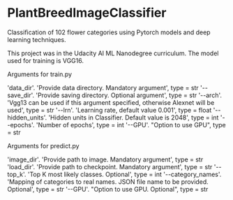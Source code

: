 # PlantBreedImageClassifier

Classification of 102 flower categories using Pytorch models and deep learning techniques. 

This project was in the Udacity AI ML Nanodegree curriculum. The model used for training is VGG16. 

Arguments for train.py

'data_dir'. 'Provide data directory. Mandatory argument', type = str
'--save_dir'. 'Provide saving directory. Optional argument', type = str
'--arch'. 'Vgg13 can be used if this argument specified, otherwise Alexnet will be used', type = str
'--lrn'. 'Learning rate, default value 0.001', type = float
'--hidden_units'. 'Hidden units in Classifier. Default value is 2048', type = int
'--epochs'. 'Number of epochs', type = int
'--GPU'. "Option to use GPU", type = str

Arguments for predict.py

'image_dir'. 'Provide path to image. Mandatory argument', type = str
'load_dir'. 'Provide path to checkpoint. Mandatory argument', type = str
'--top_k'. 'Top K most likely classes. Optional', type = int
'--category_names'. 'Mapping of categories to real names. JSON file name to be provided. Optional', type = str
'--GPU'. "Option to use GPU. Optional", type = str
